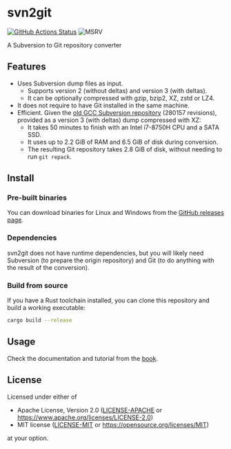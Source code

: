 # svn2git

[![GitHub Actions Status](https://github.com/eduardosm/svn2git/workflows/CI/badge.svg)](https://github.com/eduardosm/svn2git/actions)
![MSRV](https://img.shields.io/badge/rustc-1.77+-lightgray.svg)

A Subversion to Git repository converter

## Features

* Uses Subversion dump files as input.
  * Supports version 2 (without deltas) and version 3 (with deltas).
  * It can be optionally compressed with gzip, bzip2, XZ, zstd or LZ4.
* It does not require to have Git installed in the same machine.
* Efficient. Given the [old GCC Subversion repository](svn://gcc.gnu.org/svn/gcc)
  (280157 revisions), provided as a version 3 (with deltas) dump compressed with
  XZ:
  * It takes 50 minutes to finish with an Intel i7-8750H CPU and a SATA SSD.
  * It uses up to 2.2 GiB of RAM and 6.5 GiB of disk during conversion.
  * The resulting Git repository takes 2.8 GiB of disk, without needing to run
    `git repack`.

## Install

### Pre-built binaries

You can download binaries for Linux and Windows from the
[GitHub releases page](https://github.com/eduardosm/svn2git/releases).

### Dependencies

svn2git does not have runtime dependencies, but you will likely need Subversion
(to prepare the origin repository) and Git (to do anything with the result of
the conversion).

### Build from source

If you have a Rust toolchain installed, you can clone this repository and build
a working executable:

```sh
cargo build --release
```

## Usage

Check the documentation and tutorial from the [book](./book/src/SUMMARY.md).

## License

Licensed under either of

* Apache License, Version 2.0 ([LICENSE-APACHE](LICENSE-APACHE) or
  <https://www.apache.org/licenses/LICENSE-2.0>)
* MIT license ([LICENSE-MIT](LICENSE-MIT) or
  <https://opensource.org/licenses/MIT>)

at your option.
